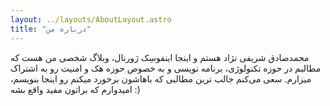 ```yaml
---
layout: ../layouts/AboutLayout.astro
title: "درباره من"
---
```


محمدصادق شریفی نژاد هستم و اینجا اینفوسِک ژورنال، وبلاگ شخصی من هست که مطالبم در حوزه تکنولوژی، برنامه
نویسی و به خصوص حوزه هک و امنیت رو به اشتراک میزارم. سعی می‌کنم جالب
ترین مطالبی که باهاشون برخورد میکنم رو اینجا بنویسم، امیدوارم که براتون
مفید واقع بشه :)
